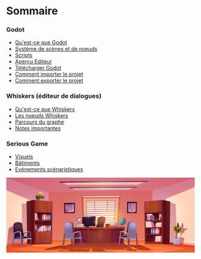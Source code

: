# Sommaire

### Godot

- [Qu'est-ce que Godot]
- [Système de scènes et de noeuds](#godot-nodes)
- [Scripts](#godot-scripts)
- [Aperçu Editeur](#godot-editor)
- [Télécharger Godot](#godot-download)
- [Comment importer le projet](#godot-import-game)
- [Comment exporter le projet](#godot-export-game)

### Whiskers (éditeur de dialogues)

- [Qu'est-ce que Whiskers]
- [Les noeuds Whiskers]
- [Parcours du graphe]
- [Notes importantes]

### Serious Game

- [Visuels]
- [Bâtiments]
- [Evénements scénaristiques]



![](assets/sprites/backgrounds/bureau_maire.png)

[Qu'est-ce que Godot]: /documentation/godot.md#godot-about
[Système de scènes et de noeuds]: /documentation/godot.md
[Scripts]: /documentation/godot.md
[Aperçu Editeur]: /documentation/godot.md
[Télécharger Godot]: /documentation/godot.md
[Comment importer le projet]: /documentation/godot.md
[Comment exporter le projet]: /documentation/godot.md

[Qu'est-ce que Whiskers]: <>
[Les noeuds Whiskers]: <>
[Parcours du graphe]: <>
[Notes importantes]: <>

[Visuels]: <>
[Bâtiments]: <>
[Evénements scénaristiques]: <>
